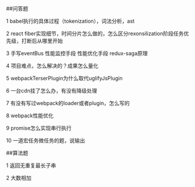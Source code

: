 ##问答题

1 babel执行的具体过程（tokenization），词法分析，ast

2 react fiber实现细节，时间分片怎么做的，怎么区分rexonsilization阶段任务优先级，打断后从哪里开始

3 手写eventBus 性能监控手段 性能优化手段 redux-saga原理 

4 项目难点，怎么解决的？成果怎么量化

5 webpackTerserPlugin为什么取代uglifyJsPlugin

6 一台cdn挂了怎么办，有没有降级处理

7 有没有写过webpack的loader或者plugin，怎么写的

8 webpack性能优化

9 promise怎么实现串行执行

10 一道宏任务微任务的题，说输出

##算法题

1 返回无重复最长子串

2 大数相加
